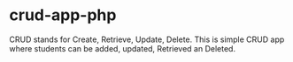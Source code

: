 # crud-app-php

CRUD stands for Create, Retrieve, Update, Delete. This is simple CRUD app where students can be added, updated, Retrieved an Deleted.
